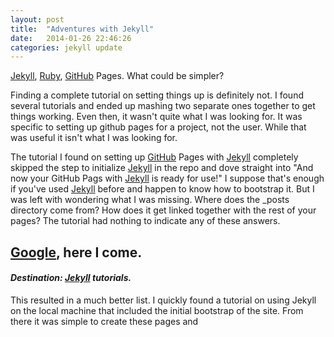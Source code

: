 ```yaml
---
layout: post
title:  "Adventures with Jekyll"
date:   2014-01-26 22:46:26
categories: jekyll update
---
```


[Jekyll][jekyll], [Ruby][ruby], [GitHub][github] Pages. What could be simpler?

Finding a complete tutorial on setting things up is definitely not. I found several tutorials and ended up mashing two separate ones together to get things working.
Even then, it wasn't quite what I was looking for. It was specific to setting up github pages for a project, not the user. While that was useful it isn't what I was looking for.

The tutorial I found on setting up [GitHub][github] Pages with [Jekyll][jekyll] completely skipped the step to initialize [Jekyll][jekyll] in the repo and dove straight into "And now your GitHub Pags with [Jekyll][jekyll] is ready for use!" I suppose that's enough if you've used [Jekyll][jekyll] before and happen to know how to bootstrap it. But I was left with wondering what I was missing. Where does the _posts directory come from? How does it get linked together with the rest of your pages? The tutorial had nothing to indicate any of these answers.

## [Google][google], here I come.
#### _Destination: [Jekyll][jekyll] tutorials._
This resulted in a much better list. I quickly found a tutorial on using Jekyll on the local machine that included the initial bootstrap of the site. From there it was simple to create these pages and 

[jekyll]:    http://jekyllrb.com
[github]:    http://github.com
[ruby]:      https://www.ruby-lang.org/
[google]:    http://google.com
